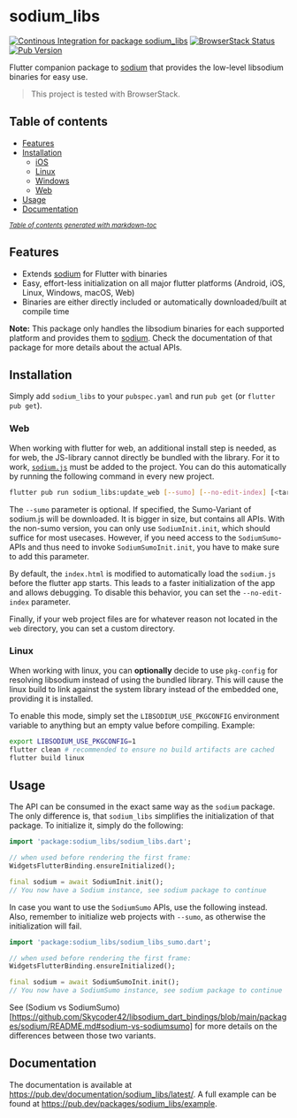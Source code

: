 # sodium_libs
[![Continous Integration for package sodium_libs](https://github.com/Skycoder42/libsodium_dart_bindings/actions/workflows/sodium_libs_ci.yaml/badge.svg)](https://github.com/Skycoder42/libsodium_dart_bindings/actions/workflows/sodium_libs_ci.yaml)
[![BrowserStack Status](https://app-automate.browserstack.com/badge.svg?badge_key=NGlSdXk1QkthUlNsWSs2MDBwNzdZeEFENzZUdTJJOENMai90MWxkVER1WT0tLTFUNzc3NkdvRjVRTUNDdGpHbjJ1RVE9PQ==--0232a0b87b5fe33e8bc322317d2be69648e48c57)](https://app-automate.browserstack.com/public-build/NGlSdXk1QkthUlNsWSs2MDBwNzdZeEFENzZUdTJJOENMai90MWxkVER1WT0tLTFUNzc3NkdvRjVRTUNDdGpHbjJ1RVE9PQ==--0232a0b87b5fe33e8bc322317d2be69648e48c57?redirect=true)
[![Pub Version](https://img.shields.io/pub/v/sodium_libs)](https://pub.dev/packages/sodium_libs)

Flutter companion package to [sodium](https://pub.dev/packages/sodium) that provides the low-level libsodium binaries
for easy use.

> This project is tested with BrowserStack.

## Table of contents
- [Features](#features)
- [Installation](#installation)
  * [iOS](#ios)
  * [Linux](#linux)
  * [Windows](#windows)
  * [Web](#web)
- [Usage](#usage)
- [Documentation](#documentation)

<small><i><a href='https://ecotrust-canada.github.io/markdown-toc/'>Table of contents generated with markdown-toc</a></i></small>

## Features
- Extends [sodium](https://pub.dev/packages/sodium) for Flutter with binaries
- Easy, effort-less initialization on all major flutter platforms (Android, iOS, Linux, Windows, macOS, Web)
- Binaries are either directly included or automatically downloaded/built at compile time

**Note:** This package only handles the libsodium binaries for each supported platform and provides them to
[sodium](https://pub.dev/packages/sodium). Check the documentation of that package for more details about the actual
APIs.

## Installation
Simply add `sodium_libs` to your `pubspec.yaml` and run `pub get` (or `flutter pub get`).

### Web
When working with flutter for web, an additional install step is needed, as for web, the JS-library cannot directly be
bundled with the library. For it to work, [`sodium.js`](https://github.com/jedisct1/libsodium.js) must be added to the
project. You can do this automatically by running the following command in every new project.

```.sh
flutter pub run sodium_libs:update_web [--sumo] [--no-edit-index] [<target_directory>]
```

The `--sumo` parameter is optional. If specified, the Sumo-Variant of sodium.js will be downloaded. It is bigger in
size, but contains all APIs. With the non-sumo version, you can only use `SodiumInit.init`, which should suffice for
most usecases. However, if you need access to the `SodiumSumo`-APIs and thus need to invoke `SodiumSumoInit.init`, you
have to make sure to add this parameter.

By default, the `index.html` is modified to automatically load the `sodium.js` before the flutter app starts. This leads
to a faster initialization of the app and allows debugging. To disable this behavior, you can set the `--no-edit-index`
parameter.

Finally, if your web project files are for whatever reason not located in the `web` directory, you can set a custom
directory.

### Linux
When working with linux, you can **optionally** decide to use `pkg-config` for resolving libsodium instead of using the
bundled library. This will cause the linux build to link against the system library instead of the embedded one,
providing it is installed.

To enable this mode, simply set the `LIBSODIUM_USE_PKGCONFIG` environment variable to anything but an empty value
before compiling. Example:

```bash
export LIBSODIUM_USE_PKGCONFIG=1
flutter clean # recommended to ensure no build artifacts are cached
flutter build linux
```

## Usage
The API can be consumed in the exact same way as the `sodium` package. The only difference is, that `sodium_libs`
simplifies the initialization of that package. To initialize it, simply do the following:

```dart
import 'package:sodium_libs/sodium_libs.dart';

// when used before rendering the first frame:
WidgetsFlutterBinding.ensureInitialized();

final sodium = await SodiumInit.init();
// You now have a Sodium instance, see sodium package to continue
```

In case you want to use the `SodiumSumo` APIs, use the following instead. Also, remember to initialize web projects with
`--sumo`, as otherwise the initialization will fail.

```dart
import 'package:sodium_libs/sodium_libs_sumo.dart';

// when used before rendering the first frame:
WidgetsFlutterBinding.ensureInitialized();

final sodium = await SodiumSumoInit.init();
// You now have a SodiumSumo instance, see sodium package to continue
```

See (Sodium vs SodiumSumo)[https://github.com/Skycoder42/libsodium_dart_bindings/blob/main/packages/sodium/README.md#sodium-vs-sodiumsumo]
for more details on the differences between those two variants.

## Documentation
The documentation is available at https://pub.dev/documentation/sodium_libs/latest/. A full example can be found at
https://pub.dev/packages/sodium_libs/example.
